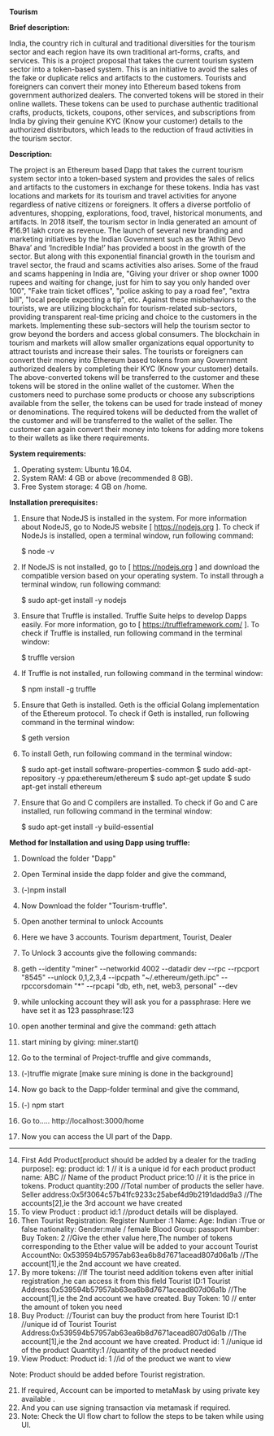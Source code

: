**Tourism**
                  

**Brief description:**

India, the country rich in cultural and traditional diversities for the tourism sector and each region have its own traditional art-forms, crafts, and services. This is a project proposal that takes the current tourism system sector into a token-based system. This is an initiative to avoid the sales of the fake or duplicate relics and artifacts to the customers. Tourists and foreigners can convert their money into Ethereum based tokens from government authorized dealers. The converted tokens will be stored in their online wallets. These tokens can be used to purchase authentic traditional crafts, products, tickets, coupons, other services, and subscriptions from India by giving their genuine KYC (Know your customer) details to the authorized distributors, which leads to the reduction of fraud activities in the tourism sector.



**Description:**

The project is an Ethereum based Dapp that takes the current tourism system sector into a token-based system and provides the sales of relics and artifacts to the customers in exchange for these tokens.
India has vast locations and markets for its tourism and travel activities for anyone regardless of native citizens or foreigners. It offers a diverse portfolio of adventures, shopping, explorations, food, travel, historical monuments, and artifacts. In 2018 itself, the tourism sector in India generated an amount of ₹16.91 lakh crore as revenue. The launch of several new branding and marketing initiatives by the Indian Government such as the ‘Athiti Devo Bhava’ and  ‘Incredible India!’ has provided a boost in the growth of the sector.
But along with this exponential financial growth in the tourism and travel sector, the fraud and scams activities also arises. Some of the fraud and scams happening in India are, "Giving your driver or shop owner 1000 rupees and waiting for change, just for him to say you only handed over 100", "Fake train ticket offices", "police asking to pay a road fee", "extra bill", "local people expecting a tip", etc.
Against these misbehaviors to the tourists, we are utilizing blockchain for tourism-related sub-sectors, providing transparent real-time pricing and choice to the customers in the markets. Implementing these sub-sectors will help the tourism sector to grow beyond the borders and access global consumers. The blockchain in tourism and markets will allow smaller organizations equal opportunity to attract tourists and increase their sales.
The tourists or foreigners can convert their money into Ethereum based tokens from any Government authorized dealers by completing their KYC (Know your customer) details. The above-converted tokens will be transferred to the customer and these tokens will be stored in the online wallet of the customer. When the customers need to purchase some products or choose any subscriptions available from the seller, the tokens can be used for trade instead of money or denominations. The required tokens will be deducted from the wallet of the customer and will be transferred to the wallet of the seller. The customer can again convert their money into tokens for adding more tokens to their wallets as like there requirements.




**System requirements:**

1. Operating system: Ubuntu 16.04.
2. System RAM: 4 GB or above (recommended 8 GB).
3. Free System storage: 4 GB on /home.

**Installation prerequisites:**

1. Ensure that NodeJS is installed in the system. For more information about NodeJS, go to NodeJS website [ https://nodejs.org ].
   To check if NodeJs is installed, open a terminal window, run following command:

   $ node -v

2. If NodeJS is not installed, go to [ https://nodejs.org ] and download the compatible version based on your operating system.
   To install through a terminal window, run following command:

   $ sudo apt-get install -y nodejs

3. Ensure that Truffle is installed. Truffle Suite helps to develop Dapps easily. For more information, go to [ https://truffleframework.com/ ].
   To check if Truffle is installed, run following command in the terminal window:

   $ truffle version

4. If Truffle is not installed, run following command in the terminal window:

   $ npm install -g truffle


5. Ensure that Geth is installed. Geth is the official Golang implementation of the Ethereum protocol.
   To check if Geth is installed, run following command in the terminal window:

   $ geth version

6. To install Geth, run following command in the terminal window:

   $ sudo apt-get install software-properties-common
   $ sudo add-apt-repository -y ppa:ethereum/ethereum
   $ sudo apt-get update
   $ sudo apt-get install ethereum

7. Ensure that Go and C compilers are installed. To check if Go and C are installed, run following command in the terminal window:

   $ sudo apt-get install -y build-essential

**Method for Installation and using Dapp using truffle:**

1. Download the folder "Dapp"
2. Open Terminal inside the dapp folder and give the command,
3. (-)npm install
4. Now Download the folder "Tourism-truffle".
5. Open another terminal to unlock Accounts
6. Here we have 3 accounts. Tourism department, Tourist, Dealer
7. To Unlock 3 accounts give the following commands:
8. geth --identity "miner" --networkid 4002 --datadir  dev --rpc --rpcport "8545" --unlock 0,1,2,3,4 --ipcpath "~/.ethereum/geth.ipc" --rpccorsdomain 
"*" --rpcapi "db, eth, net, web3, personal" --dev

9. while unlocking account they will ask you for a passphrase: Here we have set it as 123
	passphrase:123
10. open another terminal and give the command: geth attach
11. start mining by giving: miner.start() 
12. Go to the terminal of Project-truffle and give commands,
13. (-)truffle migrate [make sure mining is done in the background]
14. Now go back to the Dapp-folder terminal and give the command,
15. (-) npm start
12. Go to..... http://localhost:3000/home
13. Now you can access the UI part of the Dapp.


------------

14. First Add Product[product should be added by a dealer for the trading purpose]:
    eg:
    product id: 1                                                  // it is a unique id for each product
    product name: ABC                                              // Name of the product
    Product price:10                                               //  it is the price in tokens.
    Product quantity:200                                           //Total number of products the seller have.
    Seller address:0x5f3064c57b41fc9233c25abef4d9b2191dadd9a3     //The accounts[2],ie the 3rd account we have created
15. To view Product :
    product id:1                                                  //product details will be displayed.
16. Then Tourist Registration:
    Register Number :1
    Name:
    Age:
    Indian :True or false
    nationality:
    Gender:male / female
    Blood Group:
    passport Number:
    Buy Token:   2                                                //Give the ether value here,The number of tokens corresponding to the Ether value will be added to your account
    Tourist AccountNo: 0x539594b57957ab63ea6b8d7671acead807d06a1b   //The account[1],ie the 2nd account we have created.
18. By more tokens:                                                 //If The tourist need addition tokens even after initial registration ,he can access it from this field
    Tourist ID:1
    Tourist Address:0x539594b57957ab63ea6b8d7671acead807d06a1b     //The account[1],ie the 2nd account we have created.
    Buy Token: 10                                                  // enter the amount of token you need
19. Buy Product:                                                   //Tourist can buy the product from here
    Tourist ID:1                                                   //unique id of Tourist
    Tourist Address:0x539594b57957ab63ea6b8d7671acead807d06a1b     //The account[1],ie the 2nd account we have created.
    Product id: 1                                                  //unique id of the product
    Quantity:1                                                     //quantity of the product needed
20. View Product: 
    Product id: 1                                                   //id of the product we want to view


Note: Product should be added before Tourist registration.

21. If required, Account can be imported to metaMask by using private key available .
22. And you can use signing transaction via metamask if required.
23. Note: Check the UI flow chart to follow the steps to be taken while using UI.



